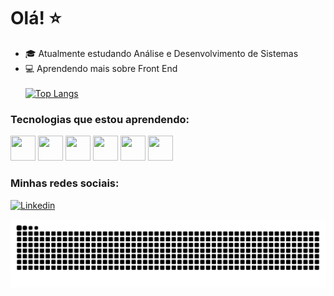 # Olá! ⭐


 - 🎓 Atualmente estudando Análise e Desenvolvimento de Sistemas
 - 💻 Aprendendo mais sobre Front End
 \
 \
 [![Top Langs](https://github-readme-stats.vercel.app/api/top-langs/?username=correalais&layout=compact&theme=dracula)](https://github.com/correalais)



### Tecnologias que estou aprendendo:
<div style = "display: inline_block">
    <img src="https://cdn.jsdelivr.net/gh/devicons/devicon/icons/html5/html5-original.svg" height = "40" width = "40"/>
    <img src="https://cdn.jsdelivr.net/gh/devicons/devicon/icons/css3/css3-original.svg" height = "40" width = "40" />
    <img src="https://cdn.jsdelivr.net/gh/devicons/devicon/icons/python/python-original.svg" height = "40" width = "40" />
    <img src="https://cdn.jsdelivr.net/gh/devicons/devicon/icons/javascript/javascript-original.svg" height = "40" width = "40" />
    <img src="https://cdn.jsdelivr.net/gh/devicons/devicon/icons/postgresql/postgresql-original.svg" height = "40" width = "40"/>
    <img src="https://cdn.jsdelivr.net/gh/devicons/devicon/icons/jquery/jquery-original.svg" height = "40" width = "40"/>
    
</div>

### Minhas redes sociais:
[![Linkedin](https://img.shields.io/badge/LinkedIn-0077B5?style=for-the-badge&logo=linkedin&logoColor=white)](https://www.linkedin.com/in/laiscorream/)





![Snake animation](https://github.com/lais-correa/lais-correa/blob/output/github-contribution-grid-snake.svg)
